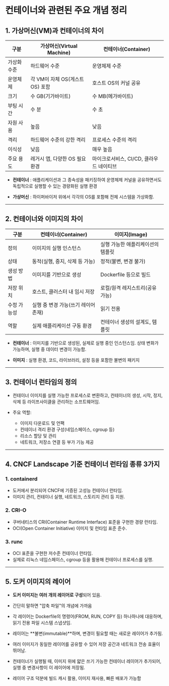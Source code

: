 # 컨테이너와 관련된 주요 개념 정리

## 1. 가상머신(VM)과 컨테이너의 차이

|구분|가상머신(Virtual Machine)|컨테이너(Container)|
|---|---|---|
|가상화 수준|하드웨어 수준|운영체제 수준|
|운영체제|각 VM이 자체 OS(게스트 OS) 포함|호스트 OS의 커널 공유|
|크기|수 GB(기가바이트)|수 MB(메가바이트)|
|부팅 시간|수 분|수 초|
|자원 사용|높음|낮음|
|격리|하드웨어 수준의 강한 격리|프로세스 수준의 격리|
|이식성|낮음|매우 높음|
|주요 용도|레거시 앱, 다양한 OS 필요 환경|마이크로서비스, CI/CD, 클라우드 네이티브|

- **컨테이너** :  애플리케이션과 그 종속성을 패키징하여 운영체제 커널을 공유하면서도 독립적으로 실행할 수 있는 경량화된 실행 환경

- **가상머신** : 하이퍼바이저 위에서 각각의 OS를 포함해 전체 시스템을 가상화함.

---

## 2. 컨테이너와 이미지의 차이

|구분|컨테이너(Container)|이미지(Image)|
|---|---|---|
|정의|이미지의 실행 인스턴스|실행 가능한 애플리케이션의 템플릿|
|상태|동적(실행, 중지, 삭제 등 가능)|정적(불변, 변경 불가)|
|생성 방법|이미지를 기반으로 생성|Dockerfile 등으로 빌드|
|저장 위치|호스트, 클러스터 내 임시 저장|로컬/원격 레지스트리(공유 가능)|
|수정 가능성|실행 중 변경 가능(쓰기 레이어 존재)|읽기 전용|
|역할|실제 애플리케이션 구동 환경|컨테이너 생성의 설계도, 템플릿|

- **컨테이너** : 이미지를 기반으로 생성된, 실제로 실행 중인 인스턴스임. 상태 변화가 가능하며, 실행 중 데이터 변경이 가능함.

- **이미지** : 실행 환경, 코드, 라이브러리, 설정 등을 포함한 불변의 패키지

---

## 3. 컨테이너 런타임의 정의
- 컨테이너 이미지를 실행 가능한 프로세스로 변환하고, 컨테이너의 생성, 시작, 정지, 삭제 등 라이프사이클을 관리하는 소프트웨어임.

- 주요 역할:
    - 이미지 다운로드 및 언팩
    - 컨테이너 격리 환경 구성(네임스페이스, cgroup 등)
    - 리소스 할당 및 관리
    - 네트워크, 저장소 연결 등 부가 기능 제공

---

## 4. CNCF Landscape 기준 컨테이너 런타임 종류 3가지

### 1. containerd
- 도커에서 분리되어 CNCF에 기증된 고성능 컨테이너 런타임.
- 이미지 관리, 컨테이너 실행, 네트워크, 스토리지 관리 등 지원.

### 2. CRI-O
- 쿠버네티스의 CRI(Container Runtime Interface) 표준을 구현한 경량 런타임.
- OCI(Open Container Initiative) 이미지 및 런타임 표준 준수.

### 3. runc
- OCI 표준을 구현한 저수준 컨테이너 런타임.
- 실제로 리눅스 네임스페이스, cgroup 등을 활용해 컨테이너 프로세스를 실행.

---

## 5. 도커 이미지의 레이어

- **도커 이미지는 여러 개의 레이어로 구성**되어 있음.

- 간단히 말하면 "압축 파일"의 개념에 가까움

- 각 레이어는 Dockerfile의 명령어(FROM, RUN, COPY 등) 하나하나에 대응하며, 읽기 전용 파일 시스템 스냅샷임.

- 레이어는 **불변(immutable)**하며, 변경이 필요할 때는 새로운 레이어가 추가됨.

- 여러 이미지가 동일한 레이어를 공유할 수 있어 저장 공간과 네트워크 전송 효율이 뛰어남.

- 컨테이너가 실행될 때, 이미지 위에 얇은 쓰기 가능한 컨테이너 레이어가 추가되어, 실행 중 변경사항이 이 레이어에 저장됨.

- 레이어 구조 덕분에 빌드 캐시 활용, 이미지 재사용, 빠른 배포가 가능함